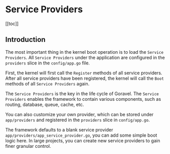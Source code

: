 # Service Providers

[[toc]]

## Introduction

The most important thing in the kernel boot operation is to load the `Service Providers`. All `Service Providers` under the application are configured in the `providers` slice in the `config/app.go` file.

First, the kernel will first call the `Register` methods of all service providers. After all service providers have been registered, the kernel will call the `Boot` methods of all `Service Providers` again.

The `Service Providers` is the key in the life cycle of Goravel. The `Service Providers` enables the framework to contain various components, such as routing, database, queue, cache, etc.
 
You can also customize your own provider, which can be stored under `app/providers` and registered in the `providers` slice in `config/app.go`.

The framework defaults to a blank service provider `app/providers/app_service_provider.go`, you can add some simple boot logic here. In large projects, you can create new service providers to gain finer granular control.